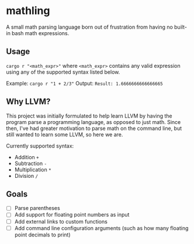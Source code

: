 # mathling
A small math parsing language born out of frustration from having no built-in bash math expressions.

## Usage
`cargo r "<math_expr>"` where `<math_expr>` contains any valid expression using any of the supported syntax listed below.

Example: `cargo r "1 + 2/3"` 
Output: `Result: 1.6666666666666665`

## Why LLVM?
This project was initially formulated to help learn LLVM by having the program parse a programming language, as opposed to just math. Since then, I've had greater motivation to parse math on the command line, but still wanted to learn some LLVM, so here we are.

Currently supported syntax:
- Addition `+`
- Subtraction `-`
- Multiplication `*`
- Division `/`

## Goals
- [ ] Parse parentheses
- [ ] Add support for floating point numbers as input
- [ ] Add external links to custom functions
- [ ] Add command line configuration arguments (such as how many floating point decimals to print)
